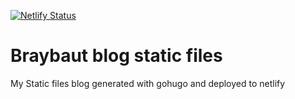 [![Netlify Status](https://api.netlify.com/api/v1/badges/28428b08-6656-4ac9-8365-9ad325bab490/deploy-status)](https://app.netlify.com/sites/practical-colden-971ce7/deploys)

# Braybaut blog static files 

My Static files blog generated with gohugo and deployed to netlify

